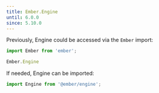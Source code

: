```yaml
---
title: Ember.Engine
until: 6.0.0
since: 5.10.0
---
```



Previously, Engine could be accessed via the `Ember` import:
```js
import Ember from 'ember';

Ember.Engine
```

If needed, Engine can be imported:
```js
import Engine from '@ember/engine';
```
